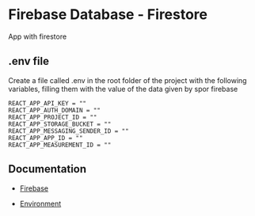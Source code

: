 # Firebase Database - Firestore
App with firestore

## .env file
Create a file called .env in the root folder of the project with the following variables, filling them with the value of the data given by spor firebase
```
REACT_APP_API_KEY = ""
REACT_APP_AUTH_DOMAIN = ""
REACT_APP_PROJECT_ID = ""
REACT_APP_STORAGE_BUCKET = ""
REACT_APP_MESSAGING_SENDER_ID = ""
REACT_APP_APP_ID = ""
REACT_APP_MEASUREMENT_ID = ""
```

## Documentation
* [Firebase](https://firebase.google.com/docs/auth/web/start?hl=es-419#web-version-9_1)

* [Environment](https://create-react-app.dev/docs/adding-custom-environment-variables/)
